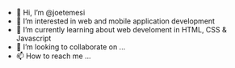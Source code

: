 - 👋 Hi, I’m @joetemesi
- 👀 I’m interested in web and mobile application development
- 🌱 I’m currently learning about web develoment in HTML, CSS & Javascript
- 💞️ I’m looking to collaborate on ...
- 📫 How to reach me ...

<!---
joetemesi/joetemesi is a ✨ special ✨ repository because its `README.md` (this file) appears on your GitHub profile.
You can click the Preview link to take a look at your changes.
--->
